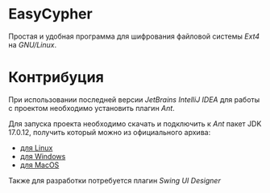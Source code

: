# EasyCypher

Простая и удобная программа для шифрования файловой системы _Ext4_ на _GNU/Linux_.

# Контрибуция

При использовании последней версии _JetBrains IntelliJ IDEA_ для работы с
проектом необходимо установить плагин _Ant_.

Для запуска проекта необходимо скачать и подключить к _Ant_ пакет JDK 17.0.12,
получить который можно из официального архива:
- [для Linux](https://download.oracle.com/java/17/archive/jdk-17.0.12_linux-x64_bin.tar.gz)
- [для Windows](https://download.oracle.com/java/17/archive/jdk-17.0.12_windows-x64_bin.zip)
- [для MacOS](https://download.oracle.com/java/17/archive/jdk-17.0.12_macos-x64_bin.tar.gz)

Также для разработки потребуется плагин _Swing UI Designer_
